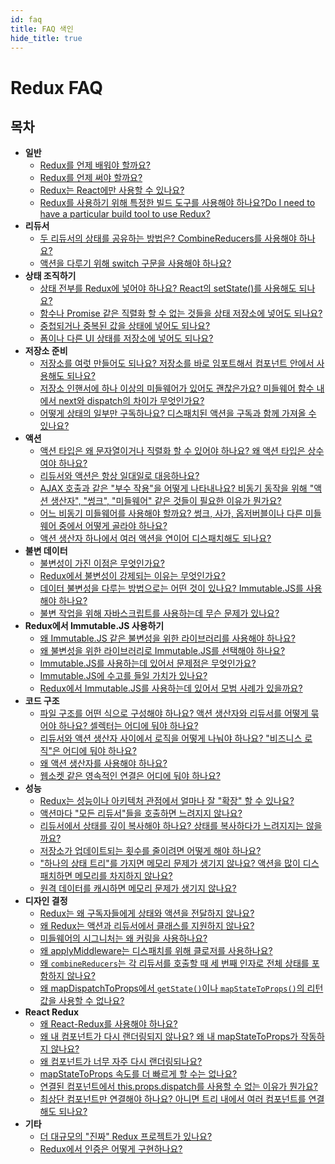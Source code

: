 ```yaml
---
id: faq
title: FAQ 색인
hide_title: true
---
```


# Redux FAQ

## 목차

- **일반**
  - [Redux를 언제 배워야 할까요?](faq/General.md#when-should-i-learn-redux)
  - [Redux를 언제 써야 할까요?](faq/General.md#when-should-i-use-redux)
  - [Redux는 React에만 사용할 수 있나요?](faq/General.md#can-redux-only-be-used-with-react)
  - [Redux를 사용하기 위해 특정한 빌드 도구를 사용해야 하나요?Do I need to have a particular build tool to use Redux?](faq/General.md#do-i-need-to-have-a-particular-build-tool-to-use-redux)
- **리듀서**
  - [두 리듀서의 상태를 공유하는 방법은? CombineReducers를 사용해야 하나요?](faq/Reducers.md#how-do-i-share-state-between-two-reducers-do-i-have-to-use-combinereducers)
  - [액션을 다루기 위해 switch 구문을 사용해야 하나요?](faq/Reducers.md#do-i-have-to-use-the-switch-statement-to-handle-actions)
- **상태 조직하기**
  - [상태 전부를 Redux에 넣어야 하나요? React의 setState()를 사용해도 되나요?](faq/OrganizingState.md#do-i-have-to-put-all-my-state-into-redux-should-i-ever-use-reacts-setstate)
  - [함수나 Promise 같은 직렬화 할 수 없는 것들을 상태 저장소에 넣어도 되나요?](faq/OrganizingState.md#can-i-put-functions-promises-or-other-non-serializable-items-in-my-store-state)
  - [중첩되거나 중복된 값을 상태에 넣어도 되나요?](faq/OrganizingState.md#how-do-i-organize-nested-or-duplicate-data-in-my-state)
  - [폼이나 다른 UI 상태를 저장소에 넣어도 되나요?](faq/OrganizingState.md#should-i-put-form-state-or-other-ui-state-in-my-store)
- **저장소 준비**
  - [저장소를 여럿 만들어도 되나요? 저장소를 바로 임포트해서 컴포넌트 안에서 사용해도 되나요?](faq/StoreSetup.md#can-or-should-i-create-multiple-stores-can-i-import-my-store-directly-and-use-it-in-components-myself)
  - [저장소 인핸서에 하나 이상의 미들웨어가 있어도 괜찮은가요? 미들웨어 함수 내에서 next와 dispatch의 차이가 무엇인가요?](faq/StoreSetup.md#is-it-ok-to-have-more-than-one-middleware-chain-in-my-store-enhancer-what-is-the-difference-between-next-and-dispatch-in-a-middleware-function)
  - [어떻게 상태의 일부만 구독하나요? 디스패치된 액션을 구독과 함께 가져올 수 있나요?](faq/StoreSetup.md#how-do-i-subscribe-to-only-a-portion-of-the-state-can-i-get-the-dispatched-action-as-part-of-the-subscription)
- **액션**
  - [액션 타입은 왜 문자열이거나 직렬화 할 수 있어야 하나요? 왜 액션 타입은 상수여야 하나요?](faq/Actions.md#why-should-type-be-a-string-or-at-least-serializable-why-should-my-action-types-be-constants)
  - [리듀서와 액션은 항상 일대일로 대응하나요?](faq/Actions.md#is-there-always-a-one-to-one-mapping-between-reducers-and-actions)
  - [AJAX 호출과 같은 "부수 작용"을 어떻게 나타내나요? 비동기 동작을 위해 "액션 생산자", "썽크", "미들웨어" 같은 것들이 필요한 이유가 뭔가요?](faq/Actions.md#how-can-i-represent-side-effects-such-as-ajax-calls-why-do-we-need-things-like-action-creators-thunks-and-middleware-to-do-async-behavior)
  - [어느 비동기 미들웨어를 사용해야 할까요? 썽크, 사가, 옵저버블이나 다른 미들웨어 중에서 어떻게 골라야 하나요?](faq/Actions.md#what-async-middleware-should-i-use-how-do-you-decide-between-thunks-sagas-observables-or-something-else)
  - [액션 생산자 하나에서 여러 액션을 연이어 디스패치해도 되나요?](faq/Actions.md#should-i-dispatch-multiple-actions-in-a-row-from-one-action-creator)
- **불변 데이터**
  - [불변성이 가진 이점은 무엇인가요?](faq/ImmutableData.md#what-are-the-benefits-of-immutability)
  - [Redux에서 불변성이 강제되는 이유는 무엇인가요?](faq/ImmutableData.md#why-is-immutability-required-by-redux)
  - [데이터 불변성을 다루는 방법으로는 어떤 것이 있나요? Immutable.JS를 사용해야 하나요?](faq/ImmutableData.md#what-approaches-are-there-for-handling-data-immutability-do-i-have-to-use-immutable-js)
  - [불변 작업을 위해 자바스크립트를 사용하는데 무슨 문제가 있나요?](faq/ImmutableData.md#what-are-the-issues-with-using-plain-javascript-for-immutable-operations)
- **Redux에서 Immutable.JS 사용하기**
  - [왜 Immutable.JS 같은 불변성을 위한 라이브러리를 사용해야 하나요?](recipes/UsingImmutableJS.md#why-should-i-use-an-immutable-focused-library-such-as-immutable-js)
  - [왜 불변성을 위한 라이브러리로 Immutable.JS를 선택해야 하나요?](recipes/UsingImmutableJS.md#why-should-i-choose-immutable-js-as-an-immutable-library)
  - [Immutable.JS를 사용하는데 있어서 문제점은 무엇인가요?](recipes/UsingImmutableJS.md#what-are-the-issues-with-using-immutable-js)
  - [Immutable.JS에 수고를 들일 가치가 있나요?](recipes/UsingImmutableJS.md#is-using-immutable-js-worth-the-effort)
  - [Redux에서 Immutable.JS를 사용하는데 있어서 모범 사례가 있을까요?](recipes/UsingImmutableJS.md#what-are-some-opinionated-best-practices-for-using-immutable-js-with-redux)
- **코드 구조**
  - [파일 구조를 어떤 식으로 구성해야 하나요? 액션 생산자와 리듀서를 어떻게 묶어야 하나요? 셀렉터는 어디에 둬야 하나요?](faq/CodeStructure.md#what-should-my-file-structure-look-like-how-should-i-group-my-action-creators-and-reducers-in-my-project-where-should-my-selectors-go)
  - [리듀서와 액션 생산자 사이에서 로직을 어떻게 나눠야 하나요? "비즈니스 로직"은 어디에 둬야 하나요?](faq/CodeStructure.md#how-should-i-split-my-logic-between-reducers-and-action-creators-where-should-my-business-logic-go)
  - [왜 액션 생산자를 사용해야 하나요?](faq/CodeStructure.md#why-should-i-use-action-creators)
  - [웹소켓 같은 영속적인 연결은 어디에 둬야 하나요?](faq/CodeStructure.md#where-should-websockets-and-other-persistent-connections-live)
- **성능**
  - [Redux는 성능이나 아키텍처 관점에서 얼마나 잘 "확장" 할 수 있나요?](faq/Performance.md#how-well-does-redux-scale-in-terms-of-performance-and-architecture)
  - [액션마다 "모든 리듀서"들을 호출하면 느려지지 않나요?](faq/Performance.md#wont-calling-all-my-reducers-for-each-action-be-slow)
  - [리듀서에서 상태를 깊이 복사해야 하나요? 상태를 복사하다가 느려지지는 않을까요?](faq/Performance.md#do-i-have-to-deep-clone-my-state-in-a-reducer-isnt-copying-my-state-going-to-be-slow)
  - [저장소가 업데이트되는 횟수를 줄이려면 어떻게 해야 하나요?](faq/Performance.md#how-can-i-reduce-the-number-of-store-update-events)
  - ["하나의 상태 트리"를 가지면 메모리 문제가 생기지 않나요? 액션을 많이 디스패치하면 메모리를 차지하지 않나요?](faq/Performance.md#will-having-one-state-tree-cause-memory-problems-will-dispatching-many-actions-take-up-memory)
  - [원격 데이터를 캐시하면 메모리 문제가 생기지 않나요?](faq/Performance.md#will-caching-remote-data-cause-memory-problems)
- **디자인 결정**
  - [Redux는 왜 구독자들에게 상태와 액션을 전달하지 않나요?](faq/DesignDecisions.md#why-doesnt-redux-pass-the-state-and-action-to-subscribers)
  - [왜 Redux는 액션과 리듀서에서 클래스를 지원하지 않나요?](faq/DesignDecisions.md#why-doesnt-redux-support-using-classes-for-actions-and-reducers)
  - [미들웨어의 시그니처는 왜 커링을 사용하나요?](faq/DesignDecisions.md#why-does-the-middleware-signature-use-currying)
  - [왜 applyMiddleware는 디스패치를 위해 클로저를 사용하나요?](faq/DesignDecisions.md#why-does-applymiddleware-use-a-closure-for-dispatch)
  - [왜 `combineReducers`는 각 리듀서를 호출할 때 세 번째 인자로 전체 상태를 포함하지 않나요?](faq/DesignDecisions.md#why-doesnt-combinereducers-include-a-third-argument-with-the-entire-state-when-it-calls-each-reducer)
  - [왜 mapDispatchToProps에서 `getState()`이나 `mapStateToProps()`의 리턴값을 사용할 수 없나요?](faq/DesignDecisions.md#why-doesnt-mapdispatchtoprops-allow-use-of-return-values-from-getstate-or-mapstatetoprops)
- **React Redux**
  - [왜 React-Redux를 사용해야 하나요?](faq/ReactRedux.md#why-should-i-use-react-redux)
  - [왜 내 컴포넌트가 다시 랜더링되지 않나요? 왜 내 mapStateToProps가 작동하지 않나요?](faq/ReactRedux.md#why-isnt-my-component-re-rendering-or-my-mapstatetoprops-running)
  - [왜 컴포넌트가 너무 자주 다시 랜더링되나요?](faq/ReactRedux.md#why-is-my-component-re-rendering-too-often)
  - [mapStateToProps 속도를 더 빠르게 할 수는 없나요?](faq/ReactRedux.md#how-can-i-speed-up-my-mapstatetoprops)
  - [연결된 컴포넌트에서 this.props.dispatch를 사용할 수 없는 이유가 뭔가요?](faq/ReactRedux.md#why-dont-i-have-this-props-dispatch-available-in-my-connected-component)
  - [최상단 컴포넌트만 연결해야 하나요? 아니면 트리 내에서 여러 컴포넌트를 연결해도 되나요?](faq/ReactRedux.md#should-i-only-connect-my-top-component-or-can-i-connect-multiple-components-in-my-tree)
- **기타**
  - [더 대규모의 "진짜" Redux 프로젝트가 있나요?](faq/Miscellaneous.md#are-there-any-larger-real-redux-projects)
  - [Redux에서 인증은 어떻게 구현하나요?](faq/Miscellaneous.md#how-can-i-implement-authentication-in-redux)
